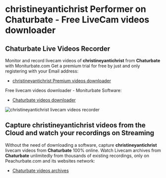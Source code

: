 # christineyantichrist Performer on Chaturbate - Free LiveCam videos downloader

## Chaturbate Live Videos Recorder

Monitor and record livecam videos of **christineyantichrist** from **Chaturbate** with Moniturbate.com
Get a premium trial for free by just and only registering with your Email address:
* [christineyantichrist Premium videos downloader](https://moniturbate.com/request-demo-licence-key.html)

Free livecam videos downloader - Moniturbate Software:
* [Chaturbate videos downloader](https://moniturbate.com/moniturbate-download-software.html)

![christineyantichrist livecam videos recorder](https://peachurnet.com/templates/moniturbate-software.png)


## Capture christineyantichrist videos from the Cloud and watch your recordings on Streaming

Without the need of downloading a software, capture **christineyantichrist** livecam videos from **Chaturbate** 100% online.
Watch Livecam archives from **Chaturbate** unlimitedly from thousands of existing recordings, only on Peachurbate.com and its websites network:
* [Chaturbate videos archives](https://peachurnet.com/)